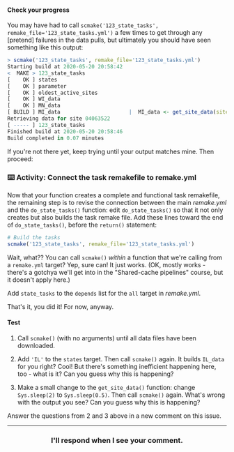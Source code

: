 #### Check your progress

You may have had to call `scmake('123_state_tasks', remake_file='123_state_tasks.yml')` a few times to get through any [pretend] failures in the data pulls, but ultimately you should have seen something like this output:

```r
> scmake('123_state_tasks', remake_file='123_state_tasks.yml')
Starting build at 2020-05-20 20:58:42
<  MAKE > 123_state_tasks
[    OK ] states
[    OK ] parameter
[    OK ] oldest_active_sites
[    OK ] WI_data
[    OK ] MN_data
[ BUILD ] MI_data                      |  MI_data <- get_site_data(sites_info = oldest_active_sites, state = "MI", ...
Retrieving data for site 04063522
[ ----- ] 123_state_tasks
Finished build at 2020-05-20 20:58:46
Build completed in 0.07 minutes
```

If you're not there yet, keep trying until your output matches mine. Then proceed: 

### :keyboard: Activity: Connect the task remakefile to remake.yml

Now that your function creates a complete and functional task remakefile, the remaining step is to revise the connection between the main *remake.yml* and the `do_state_tasks()` function: edit `do_state_tasks()` so that it not only creates but also builds the task remake file. Add these lines toward the end of `do_state_tasks()`, before the `return()` statement:
```r
# Build the tasks
scmake('123_state_tasks', remake_file='123_state_tasks.yml')
```
Wait, what?? You can call `scmake()` *within* a function that we're calling from a `remake.yml` target? Yep, sure can! It just works. (OK, mostly works - there's a gotchya we'll get into in the "Shared-cache pipelines" course, but it doesn't apply here.)

Add `state_tasks` to the `depends` list for the `all` target in *remake.yml*.

That's it, you did it! For now, anyway.


#### Test

1. Call `scmake()` (with no arguments) until all data files have been downloaded.

2. Add `'IL'` to the `states` target. Then call `scmake()` again. It builds `IL_data` for you right? Cool! But there's something inefficient happening here, too - what is it? Can you guess why this is happening?

3. Make a small change to the `get_site_data()` function: change `Sys.sleep(2)` to `Sys.sleep(0.5)`. Then call `scmake()` again. What's wrong with the output you see? Can you guess why this is happening?

Answer the questions from 2 and 3 above in a new comment on this issue.

<hr><h3 align="center">I'll respond when I see your comment.</h3>
